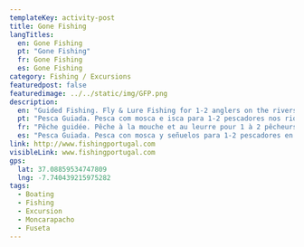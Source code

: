 ```yaml
---
templateKey: activity-post
title: Gone Fishing
langTitles:
  en: Gone Fishing
  pt: "Gone Fishing"
  fr: Gone Fishing
  es: Gone Fishing
category: Fishing / Excursions
featuredpost: false
featuredimage: ../../static/img/GFP.png
description: 
  en: "Guided Fishing. Fly & Lure Fishing for 1-2 anglers on the rivers, dams & inshore coastal waters of the algarve"
  pt: "Pesca Guiada. Pesca com mosca e isca para 1-2 pescadores nos rios, barragens e águas costeiras do algarve"
  fr: "Pêche guidée. Pêche à la mouche et au leurre pour 1 à 2 pêcheurs sur les rivières, les barrages et les eaux côtières de l'Algarve"
  es: "Pesca Guiada. Pesca con mosca y señuelos para 1-2 pescadores en los ríos, presas y aguas costeras costeras del algarve"
link: http://www.fishingportugal.com 
visibleLink: www.fishingportugal.com
gps:
  lat: 37.08859534747809
  lng: -7.740439215975282
tags:
  - Boating
  - Fishing
  - Excursion
  - Moncarapacho
  - Fuseta
---
```


